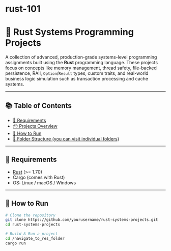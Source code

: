 # rust-101

# 🦀 Rust Systems Programming Projects

A collection of advanced, production-grade systems-level programming assignments built using the **Rust** programming language. These projects focus on concepts like memory management, thread safety, file-backed persistence, RAII, `Option`/`Result` types, custom traits, and real-world business logic simulation such as transaction processing and cache systems.

---

## 📚 Table of Contents

- [🔧 Requirements](#-requirements)
- [📦 Projects Overview](#-projects-overview)
- [🚀 How to Run](#-how-to-run)
- [📁 Folder Structure (you can visit individual folders)](#-folder-structure)


---

## 🔧 Requirements

- [Rust](https://www.rust-lang.org/tools/install) (>= 1.70)
- Cargo (comes with Rust)
- OS: Linux / macOS / Windows

---

## 🚀 How to Run

```bash
# Clone the repository
git clone https://github.com/yourusername/rust-systems-projects.git
cd rust-systems-projects

# Build & Run a project
cd /navigate_to_res_folder
cargo run
